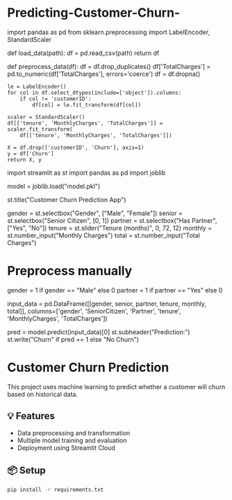 # Predicting-Customer-Churn-
import pandas as pd
from sklearn.preprocessing import LabelEncoder, StandardScaler

def load_data(path):
    df = pd.read_csv(path)
    return df

def preprocess_data(df):
    df = df.drop_duplicates()
    df['TotalCharges'] = pd.to_numeric(df['TotalCharges'], errors='coerce')
    df = df.dropna()

    le = LabelEncoder()
    for col in df.select_dtypes(include=['object']).columns:
        if col != 'customerID':
            df[col] = le.fit_transform(df[col])
    
    scaler = StandardScaler()
    df[['tenure', 'MonthlyCharges', 'TotalCharges']] = scaler.fit_transform(
        df[['tenure', 'MonthlyCharges', 'TotalCharges']])
    
    X = df.drop(['customerID', 'Churn'], axis=1)
    y = df['Churn']
    return X, y
import streamlit as st
import pandas as pd
import joblib

model = joblib.load("model.pkl")

st.title("Customer Churn Prediction App")

gender = st.selectbox("Gender", ["Male", "Female"])
senior = st.selectbox("Senior Citizen", [0, 1])
partner = st.selectbox("Has Partner", ["Yes", "No"])
tenure = st.slider("Tenure (months)", 0, 72, 12)
monthly = st.number_input("Monthly Charges")
total = st.number_input("Total Charges")

# Preprocess manually
gender = 1 if gender == "Male" else 0
partner = 1 if partner == "Yes" else 0

input_data = pd.DataFrame([[gender, senior, partner, tenure, monthly, total]],
                          columns=['gender', 'SeniorCitizen', 'Partner', 'tenure', 'MonthlyCharges', 'TotalCharges'])

pred = model.predict(input_data)[0]
st.subheader("Prediction:")
st.write("Churn" if pred == 1 else "No Churn")
# Customer Churn Prediction

This project uses machine learning to predict whether a customer will churn based on historical data.

## 💡 Features
- Data preprocessing and transformation
- Multiple model training and evaluation
- Deployment using Streamlit Cloud

## 📦 Setup
```bash
pip install -r requirements.txt

